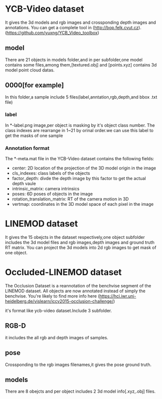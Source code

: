 # YCB-Video dataset
It gives the 3d models and rgb images and crossponding depth images
and annotations.
You can get a complete tool in (http://bop.felk.cvut.cz).
(https://github.com/yuxng/YCB_Video_toolbox)


## model
There are 21 objects in models folder,and in per subfolder,one model
contains some files,among them,[textured.obj] and [points.xyz] contains
3d model point cloud datas.

## 0000[for example]
In this folder,a sample include 5 files(label,anntation,rgb,depth,and bbox .txt file)

### label
In *-label.png image,per object is masking by it's object class number.
The class indexes are rearrange in 1~21 by orinal order.we can use
this label to get the masks of one sample

### Annotation format
The *-meta.mat file in the YCB-Video dataset contains the following fields:
- center: 2D location of the projection of the 3D model origin in the image
- cls_indexes: class labels of the objects
- factor_depth: divde the depth image by this factor to get the actual depth vaule
- intrinsic_matrix: camera intrinsics
- poses: 6D poses of objects in the image
- rotation_translation_matrix: RT of the camera motion in 3D
- vertmap: coordinates in the 3D model space of each pixel in the image


# LINEMOD dataset

It gives the 15 obejcts in the dataset respectively,one object subfolder includes
the 3d model files and rgb images,depth images and ground truth RT matrix.
You can project the 3d models into 2d rgb images to get mask of one object.


# Occluded-LINEMOD dataset
The Occlusion Dataset is a reannotation of the benchvise segment of the LINEMOD dataset.
All objects are now annotated instead of simply the benchvise. You're likely to find 
more info here (https://hci.iwr.uni-heidelberg.de/vislearn/iccv2015-occlusion-challenge/)

it's format like ycb-video dataset.Include 3 subfolder.

## RGB-D
it includes the all rgb and depth images of samples.

## pose
Crossponding to the rgb images filenames,it gives the pose ground truth.

## models
There are 8 obejcts and per object includes 2 3d model info[.xyz,.obj] files.
